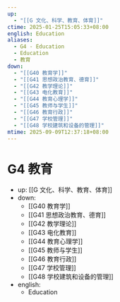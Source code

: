 ```yaml
---
up:
  - "[[G 文化、科学、教育、体育]]"
ctime: 2025-01-25T15:05:33+08:00
english: Education
aliases:
  - G4 - Education
  - Education
  - 教育
down:
  - "[[G40 教育学]]"
  - "[[G41 思想政治教育、德育]]"
  - "[[G42 教学理论]]"
  - "[[G43 电化教育]]"
  - "[[G44 教育心理学]]"
  - "[[G45 教师与学生]]"
  - "[[G46 教育行政]]"
  - "[[G47 学校管理]]"
  - "[[G48 学校建筑和设备的管理]]"
mtime: 2025-09-09T12:37:18+08:00
---
```


# G4 教育

- up: [[G 文化、科学、教育、体育]]
- down:
	- [[G40 教育学]]
	- [[G41 思想政治教育、德育]]
	- [[G42 教学理论]]
	- [[G43 电化教育]]
	- [[G44 教育心理学]]
	- [[G45 教师与学生]]
	- [[G46 教育行政]]
	- [[G47 学校管理]]
	- [[G48 学校建筑和设备的管理]]
- english:
	- Education
